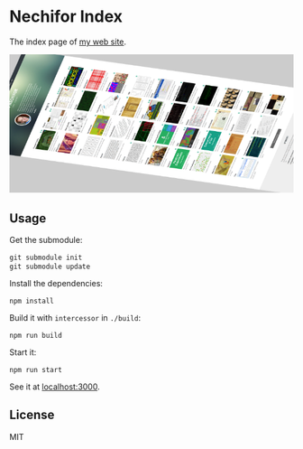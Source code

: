 # Nechifor Index

The index page of [my web site][ws].

![screenshot](screenshot.png)

## Usage

Get the submodule:

    git submodule init
    git submodule update

Install the dependencies:

    npm install

Build it with `intercessor` in `./build`:

    npm run build

Start it:

    npm run start

See it at [localhost:3000](http://localhost:3000).

## License

MIT

[ws]: http://nechifor.net
